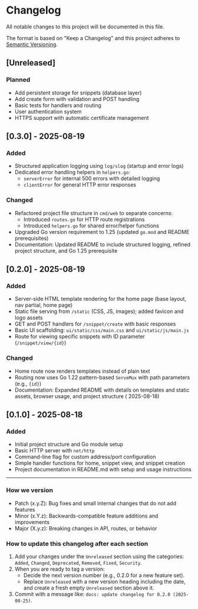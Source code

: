 # Changelog

All notable changes to this project will be documented in this file.

The format is based on "Keep a Changelog" and this project adheres
to [Semantic Versioning](https://semver.org/spec/v2.0.0.html).

## [Unreleased]

### Planned

- Add persistent storage for snippets (database layer)
- Add create form with validation and POST handling
- Basic tests for handlers and routing
- User authentication system
- HTTPS support with automatic certificate management

## [0.3.0] - 2025-08-19

### Added

- Structured application logging using `log/slog` (startup and error logs)
- Dedicated error handling helpers in `helpers.go`:
    - `serverError` for internal 500 errors with detailed logging
    - `clientError` for general HTTP error responses

### Changed

- Refactored project file structure in `cmd/web` to separate concerns:
    - Introduced `routes.go` for HTTP route registrations
    - Introduced `helpers.go` for shared error/helper functions
- Upgraded Go version requirement to 1.25 (updated `go.mod` and README prerequisites)
- Documentation: Updated README to include structured logging, refined project structure, and Go 1.25 prerequisite

## [0.2.0] - 2025-08-19

### Added

- Server-side HTML template rendering for the home page (base layout, nav partial, home page)
- Static file serving from `/static` (CSS, JS, images); added favicon and logo assets
- GET and POST handlers for `/snippet/create` with basic responses
- Basic UI scaffolding: `ui/static/css/main.css` and `ui/static/js/main.js`
- Route for viewing specific snippets with ID parameter (`/snippet/view/{id}`)

### Changed

- Home route now renders templates instead of plain text
- Routing now uses Go 1.22 pattern-based `ServeMux` with path parameters (e.g., `{id}`)
- Documentation: Expanded README with details on templates and static assets, browser usage, and project structure (
  2025-08-18)

## [0.1.0] - 2025-08-18

### Added

- Initial project structure and Go module setup
- Basic HTTP server with `net/http`
- Command-line flag for custom address/port configuration
- Simple handler functions for home, snippet view, and snippet creation
- Project documentation in README.md with setup and usage instructions

---

### How we version

- Patch (x.y.Z): Bug fixes and small internal changes that do not add features
- Minor (x.Y.z): Backwards-compatible feature additions and improvements
- Major (X.y.z): Breaking changes in API, routes, or behavior

### How to update this changelog after each section

1. Add your changes under the `Unreleased` section using the categories: `Added`, `Changed`, `Deprecated`, `Removed`,
   `Fixed`, `Security`.
2. When you are ready to tag a version:
    - Decide the next version number (e.g., 0.2.0 for a new feature set).
    - Replace `Unreleased` with a new version heading including the date, and create a fresh empty `Unreleased` section
      above it.
3. Commit with a message like: `docs: update changelog for 0.2.0 (2025-08-25)`.
